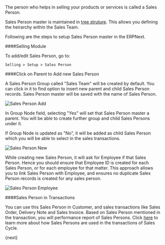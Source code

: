 The person who helps in selling your products or services is called a Sales Person.

Sales Person master is maintained in [tree struture](https://erpnext.com/kb/setup/managing-tree-structure-masters). This allows you defining the heirarchy within the Sales Team.

Following are the steps to setup Sales Person master in the ERPNext.

####Selling Module

To add/edit Sales Person, go to:

`Selling > Setup > Sales Person`
  
####Click on Parent to Add new Sales Person

A Sales Person Group called "Sales Team" will be created by default. You can click in it to find option to insert new parent and child Sales Person records. Sales Person master will be saved with the name of Sales Person.

![Sales Person Add](/assets/manual_erpnext_com/old_images/erpnext/sales-person-add.png)

In Group Node field, selecting "Yes" will set that Sales Person master a parent. You will be able to create further group and child Sales Persons under it.

If Group Node is updated as "No", it will be added as child Sales Person which you will be able to select in the sales transactions.

![Sales Person New](/assets/manual_erpnext_com/old_images/erpnext/sales-person-new.png)

While creating new Sales Person, it will ask for Employee if that Sales Person. Hence you should ensure that Employee ID is created for each Sales Person, or for each employee for that matter. This approach allows you to link Sales Person with Employee, and ensures no duplicate Sales Person records is created for any sales person.

![Sales Person Employee](/assets/manual_erpnext_com/old_images/erpnext/sales-person-employee.png)

####Sales Person in Transactions

You can use this Sales Person in Customer, and sales transactions like Sales Order, Delivery Note and Sales Invoice. Based on Sales Person mentioned in the transaction, you will performance report of Sales Persons. Click [here](https://erpnext.com/kb/selling/managing-sales-persons-in-sales-transactions) to learn more about how Sales Persons are used in the transactions of Sales Cycle.

{next}
